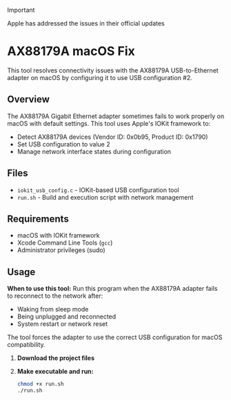 > [!IMPORTANT]
> Apple has addressed the issues in their official updates

# AX88179A macOS Fix

This tool resolves connectivity issues with the AX88179A USB-to-Ethernet adapter on macOS by configuring it to use USB configuration #2.

## Overview

The AX88179A Gigabit Ethernet adapter sometimes fails to work properly on macOS with default settings. This tool uses Apple's IOKit framework to:

- Detect AX88179A devices (Vendor ID: 0x0b95, Product ID: 0x1790)
- Set USB configuration to value 2
- Manage network interface states during configuration

## Files

- `iokit_usb_config.c` - IOKit-based USB configuration tool
- `run.sh` - Build and execution script with network management

## Requirements

- macOS with IOKit framework
- Xcode Command Line Tools (`gcc`)
- Administrator privileges (sudo)

## Usage

**When to use this tool:**
Run this program when the AX88179A adapter fails to reconnect to the network after:

- Waking from sleep mode
- Being unplugged and reconnected
- System restart or network reset

The tool forces the adapter to use the correct USB configuration for macOS compatibility.

1. **Download the project files**

2. **Make executable and run:**
   ```bash
   chmod +x run.sh
   ./run.sh
   ```
